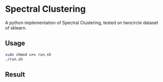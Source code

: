 # Spectral Clustering

A python implementation of Spectral Clustering, tested on twocircle dataset of sklearn.

## Usage

```bash
sudo chmod u+x run.sh
./run.sh
```

## Result

